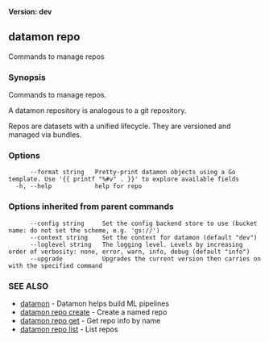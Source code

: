 **Version: dev**

## datamon repo

Commands to manage repos

### Synopsis

Commands to manage repos.

A datamon repository is analogous to a git repository.

Repos are datasets with a unified lifecycle.
They are versioned and managed via bundles.


### Options

```
      --format string   Pretty-print datamon objects using a Go template. Use '{{ printf "%#v" . }}' to explore available fields
  -h, --help            help for repo
```

### Options inherited from parent commands

```
      --config string     Set the config backend store to use (bucket name: do not set the scheme, e.g. 'gs://')
      --context string    Set the context for datamon (default "dev")
      --loglevel string   The logging level. Levels by increasing order of verbosity: none, error, warn, info, debug (default "info")
      --upgrade           Upgrades the current version then carries on with the specified command
```

### SEE ALSO

* [datamon](datamon.md)	 - Datamon helps build ML pipelines
* [datamon repo create](datamon_repo_create.md)	 - Create a named repo
* [datamon repo get](datamon_repo_get.md)	 - Get repo info by name
* [datamon repo list](datamon_repo_list.md)	 - List repos

